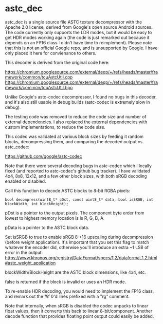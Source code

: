 # astc_dec
astc_dec is a single source file ASTC texture decompressor with the Apache 2.0 license, derived from Google's open source Android sources. The code currently only supports the LDR modes, but it would be easy to get HDR modes working again (the code is just remarked out because it depends on an FP16 class I didn't have time to reimplement). Please note that this is not an official Google repo, and is unsupported by Google. I have only placed it here for convienance to others.

This decoder is derived from the original code here:

https://chromium.googlesource.com/external/deqp/+/refs/heads/master/framework/common/tcuAstcUtil.cpp
https://chromium.googlesource.com/external/deqp/+/refs/heads/master/framework/common/tcuAstcUtil.hpp

Unlike Google's astc-codec decompressor, I found no bugs in this decoder, and it's also still usable in debug builds (astc-codec is extremely slow in debug).

The testing code was removed to reduce the code size and number of external dependencies. I also replaced the external dependencies with custom implementations, to reduce the code size. 

This codec was validated at various block sizes by feeding it random blocks, decompressing them, and comparing the decoded output vs. astc_codec:

https://github.com/google/astc-codec

Note that there were several decoding bugs in astc-codec which I locally fixed (and reported to astc-codec's github bug tracker). I have validated 4x4, 8x8, 12x12, and a few other block sizes, with both sRGB decoding enabled or disabled.

Call this function to decode ASTC blocks to 8-bit RGBA pixels:

`bool decompress(uint8_t* pDst, const uint8_t* data, bool isSRGB, int blockWidth, int blockHeight);`

pDst is a pointer to the output pixels. The component byte order from lowest to highest memory location is is R, G, B, A.

pData is a pointer to the ASTC block data.

Set isSRGB to true to enable sRGB 8->16 upscaling during decompression (before weight application). It's important that you set this flag to match whatever the encoder did, otherwise you'll introduce an extra ~1 LSB of error in the output:
https://www.khronos.org/registry/DataFormat/specs/1.2/dataformat.1.2.html#astc_weight_application

blockWidth/BlockHeight are the ASTC block dimensions, like 4x4, etc.

false is returned if the block is invalid or uses an HDR mode.

To re-enable HDR decoding, you would need to implement the FP16 class, and remark out the #if 0'd lines prefixed with a "rg" comment.

Note that internally, when sRGB is disabled the codec unpacks to linear float values, then it converts this back to linear 8-bit/component. Another decode function that provides floating point output could easily be added.
